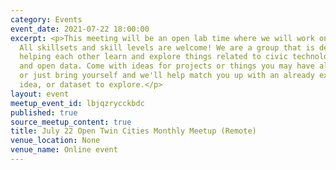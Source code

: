 ```yaml
---
category: Events
event_date: 2021-07-22 18:00:00
excerpt: <p>This meeting will be an open lab time where we will work on projects.
  All skillsets and skill levels are welcome! We are a group that is dedicated to
  helping each other learn and explore things related to civic technology, open government,
  and open data. Come with ideas for projects or things you may have already started,
  or just bring yourself and we'll help match you up with an already existing project,
  idea, or dataset to explore.</p>
layout: event
meetup_event_id: lbjqzrycckbdc
published: true
source_meetup_content: true
title: July 22 Open Twin Cities Monthly Meetup (Remote)
venue_location: None
venue_name: Online event
---
```

